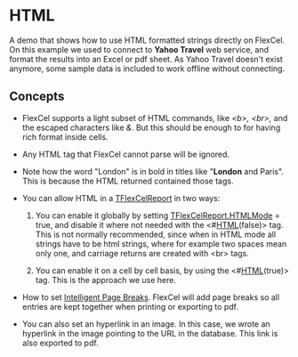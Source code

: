 # HTML

A demo that shows how to use HTML formatted strings directly on FlexCel.
On this example we used to connect to **Yahoo Travel** web service, and
format the results into an Excel or pdf sheet. As Yahoo Travel doesn't exist anymore, 
some sample data is included to work offline without connecting.

## Concepts

- FlexCel supports a light subset of HTML commands, like *\<b\>,
  \<br\>,* and the escaped characters like *&amp;*. But this should
  be enough to for having rich format inside cells.

- Any HTML tag that FlexCel cannot parse will be ignored.

- Note how the word \"London\" is in bold in titles like \"**London**
  and Paris\". This is because the HTML returned contained
  those tags.

- You can allow HTML in a [TFlexCelReport](https://doc.tmssoftware.com/flexcel/vcl/api/FlexCel.Report/TFlexCelReport/index.html) in two ways:

   1. You can enable it globally by setting [TFlexCelReport.HTMLMode](https://doc.tmssoftware.com/flexcel/vcl/api/FlexCel.Report/TFlexCelReport/HTMLMode.html) =
   true, and disable it where not needed with the \<\#[HTML](https://doc.tmssoftware.com/flexcel/vcl/guides/reports-tag-reference.html#html)(false)\>
   tag. This is not normally recommended, since when in HTML mode all
   strings have to be html strings, where for example two spaces mean
   only one, and carriage returns are created with \<br\> tags.

   2. You can enable it on a cell by cell basis, by using the
   \<\#[HTML](https://doc.tmssoftware.com/flexcel/vcl/guides/reports-tag-reference.html#html)(true)\> tag. This is the approach we use here.

- How to set [Intelligent Page Breaks](https://doc.tmssoftware.com/flexcel/vcl/guides/reports-designer-guide.html#intelligent-page-breaks). FlexCel will add page breaks so
  all entries are kept together when printing or exporting to pdf.

- You can also set an hyperlink in an image. In this case, we wrote an
  hyperlink in the image pointing to the URL in the database. This
  link is also exported to pdf.
